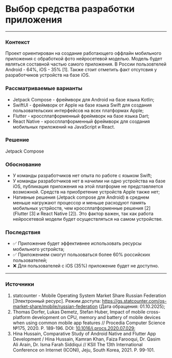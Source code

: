 # Выбор средства разработки приложения
----------
### Контекст
Проект ориентирован на создание работающего оффлайн мобильного приложения с обработкой фото нейросетевой моделью. Модель будет являться составной частью самого приложения. В России пользовтелей Android - 64%, iOS - 35% [1]. Также стоит отметить факт отсутсвия у разработчиков устройств на базе iOS.
### Рассматриваемые варианты
- Jetpack Compose - фреймворк для Android на базе языка Kotlin;
- SwiftUI - фреймворк от Apple на базe языка Swift для создания пользовательских интерфейсов на всех платформах Apple;
- Flutter - кроссплатформенный фреймворк на базе языка Dart;
- React Native - кроссплатформенный фреймворк для создания мобильных приложений на JavaScript и React.
### Решение
Jetpack Compose
### Обоснование
- У команды разработчиков нет опыта по работе с языком Swift;
- У команды разработчиков нет в начилии ни одно устройства на базе iOS, публикация приложения на этой платформе не представляется возможной. Средств на приобретение устройств Apple также нет;
- Нативные решения (Jetpack compose для Android) в среднем меньше нагружают процессор и меньше расходуют память мобильных устрйоств, чем кроссплатформенные решения [2] (Flutter [3] и React Native [2]). Это фактор важен, так как работа нейросетевой модели будет осуществляться на самом устройстве.
### Последствия
- ✅ Приложение будет эффективнее использовать ресурсы мобильного устройста;
- ✅ Приложением смогут пользоваться более 60% российских пользователей;
- ❌ Для пользователей с iOS (35%) приложение будет не доступно.
----------
### Источники
1. statcounter - Mobile Operating System Market Share Russian Federation [Электронный ресурс]. Режим доступа: <https://gs.statcounter.com/os-market-share/mobile/russian-federation> (Дата обращения: 01.10.2025);
2. Thomas Dorfer, Lukas Demetz, Stefan Huber, Impact of mobile cross-platform development on CPU, memory and battery of mobile devices when using common mobile app features // Procedia Computer Science №175, 2020. P. 189-196. DOI: [10.1016/j.procs.2020.07.029](https://doi.org/10.1016/j.procs.2020.07.029);
3. Hina Hussain, Comparative Study of Android Native and Flutter App Development / Hina Hussain, Kamran Khan, Faiza Farooqui, Dr. Qasim Ali Arain, Dr. Isma Farah Siddiqui // KSII The 13th International Conference on Internet (ICONI), Jeju, South Korea, 2021. P. 99-101.